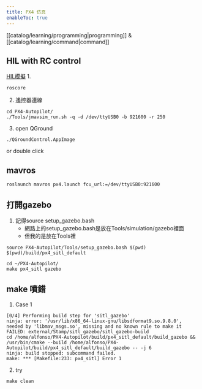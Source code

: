 ```yaml
---
title: PX4 仿真
enableToc: true
---
```

[[catalog/learning/programming|programming]] & [[catalog/learning/command|command]]

## HIL with RC control
[HIL模擬](https://docs.px4.io/main/en/simulation/hitl.html)
1. 
```
roscore
```

2. 遙控器連線
```
cd PX4-Autopilot/
./Tools/jmavsim_run.sh -q -d /dev/ttyUSB0 -b 921600 -r 250
```

3. open QGround
```
./QGroundControl.AppImage 
```
or double click

## mavros
```
roslaunch mavros px4.launch fcu_url:=/dev/ttyUSB0:921600
```

## 打開gazebo
1. 記得source setup_gazebo.bash 
	- 網路上的setup_gazebo.bash是放在Tools/simulation/gazebo裡面 
	- 但我的是放在Tools裡
```
source PX4-Autopilot/Tools/setup_gazebo.bash $(pwd) $(pwd)/build/px4_sitl_default
```

```
cd ~/PX4-Autopilot/
make px4_sitl gazebo 
```

## make 噴錯
1. Case 1
```
[0/4] Performing build step for 'sitl_gazebo'
ninja: error: '/usr/lib/x86_64-linux-gnu/libsdformat9.so.9.8.0', needed by 'libmav_msgs.so', missing and no known rule to make it
FAILED: external/Stamp/sitl_gazebo/sitl_gazebo-build 
cd /home/alfonso/PX4-Autopilot/build/px4_sitl_default/build_gazebo && /usr/bin/cmake --build /home/alfonso/PX4-Autopilot/build/px4_sitl_default/build_gazebo -- -j 6
ninja: build stopped: subcommand failed.
make: *** [Makefile:233: px4_sitl] Error 1
```
2. try
```
make clean
```




